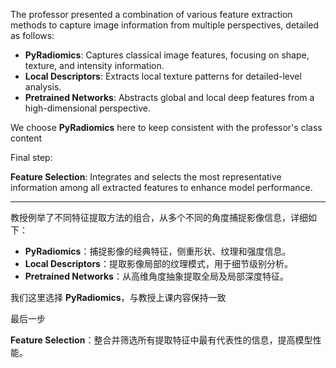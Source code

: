 The professor presented a combination of various feature extraction methods to capture image information from multiple perspectives, detailed as follows:

- **PyRadiomics**: Captures classical image features, focusing on shape, texture, and intensity information.
- **Local Descriptors**: Extracts local texture patterns for detailed-level analysis.
- **Pretrained Networks**: Abstracts global and local deep features from a high-dimensional perspective.

We choose **PyRadiomics** here to keep consistent with the professor's class content

Final step:

**Feature Selection**: Integrates and selects the most representative information among all extracted features to enhance model performance.



---

教授例举了不同特征提取方法的组合，从多个不同的角度捕捉影像信息，详细如下：

- **PyRadiomics**：捕捉影像的经典特征，侧重形状、纹理和强度信息。
- **Local Descriptors**：提取影像局部的纹理模式，用于细节级别分析。
- **Pretrained Networks**：从高维角度抽象提取全局及局部深度特征。

我们这里选择 **PyRadiomics**，与教授上课内容保持一致

最后一步

**Feature Selection**：整合并筛选所有提取特征中最有代表性的信息，提高模型性能。

